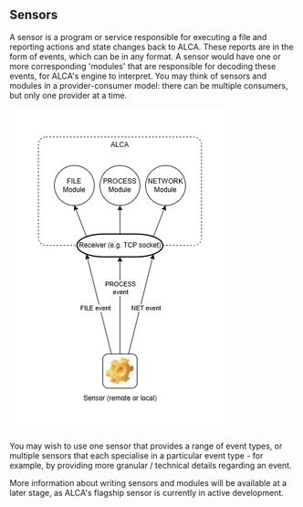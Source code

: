 ## Sensors

A sensor is a program or service responsible for executing a file and reporting actions and state changes back to ALCA.
These reports are in the form of events, which can be in any format. A sensor would have one or more corresponding
'modules' that are responsible for decoding these events, for ALCA's engine to interpret. You may think of sensors
and modules in a provider-consumer model: there can be multiple consumers, but only one provider at a time.

![Sensor](images/sensor.png)

You may wish to use one sensor that provides a range of event types, or multiple sensors that each specialise in a 
particular event type - for example, by providing more granular / technical details regarding an event.

More information about writing sensors and modules will be available at a later stage, as ALCA's flagship sensor is
currently in active development.
